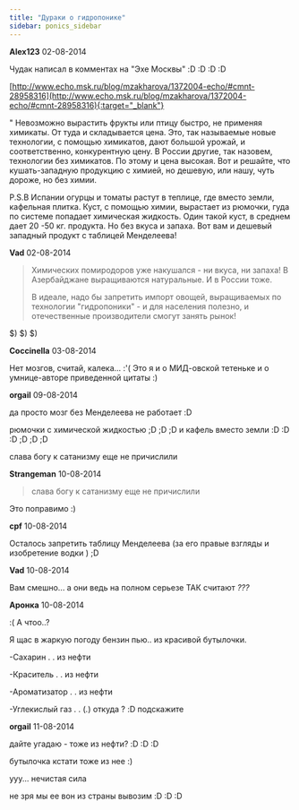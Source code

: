 ```yaml
---
title: "Дураки о гидропонике"
sidebar: ponics_sidebar
---
```


**Alex123** 02-08-2014

Чудак написал в комментах на "Эхе Москвы" :D :D :D :D

[http://www.echo.msk.ru/blog/mzakharova/1372004-echo/#cmnt-28958316](http://www.echo.msk.ru/blog/mzakharova/1372004-echo/#cmnt-28958316){:target="_blank"}

" Невозможно вырастить фрукты или птицу быстро, не применяя химикаты. От туда и складывается цена. Это, так называемые новые технологии, с помощью химикатов, дают большой урожай, и соответственно, конкурентную цену. В России другие, так назовем, технологии без химикатов. По этому и цена высокая. Вот и решайте, что кушать-западную продукцию с химией, но дешевую, или нашу, чуть дороже, но без химии. 

P.S.В Испании огурцы и томаты растут в теплице, где вместо земли, кафельная плитка. Куст, с помощью химии, вырастает из рюмочки, гуда по системе попадает химическая жидкость. Один такой куст, в среднем дает 20 -50 кг. продукта. Но без вкуса и запаха. Вот вам и дешевый западный продукт с таблицей Менделеева!


**Vad** 02-08-2014

> Химических помиродоров уже накушался - ни вкуса, ни запаха! В Азербайджане выращиваются натуральные. И в России тоже. 
> 
> В идеале, надо бы запретить импорт овощей, выращиваемых по технологии "гидропоники" - и для населения полезно, и отечественные производители смогут занять рынок! 

 

$) $) $)


**Coccinella** 03-08-2014

Нет мозгов, считай, калека... :&#039;( Это я и о МИД-овской тетеньке и о умнице-авторе приведенной цитаты :)


**orgail** 09-08-2014

да просто мозг без Менделеева не работает :D 

рюмочки с химической жидкостью ;D ;D ;D и кафель вместо земли :D :D :D ;D ;D ;D

слава богу к сатанизму еще не причислили 


**Strangeman** 10-08-2014

> слава богу к сатанизму еще не причислили

Это поправимо :)


**cpf** 10-08-2014

Осталось запретить таблицу Менделеева (за его правые взгляды и изобретение водки ) ;D


**Vad** 10-08-2014

Вам смешно... а они ведь на полном серьезе ТАК считают *???*


**Аронка** 10-08-2014

 :( А чтоо..?

Я щас в жаркую погоду бензин пью.. из красивой бутылочки.

-Сахарин . . из нефти

-Краситель . . из нефти

-Ароматизатор . . из нефти

-Углекислый газ . . (_._) откуда ? :D подскажите 


**orgail** 11-08-2014

дайте угадаю - тоже из нефти? :D :D :D 

бутылочка кстати тоже из нее :) 

ууу... нечистая сила 

не зря мы ее вон из страны вывозим :D :D :D 


